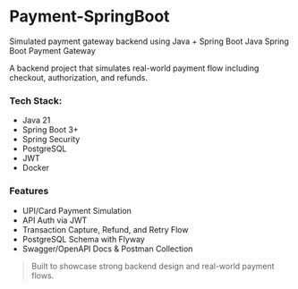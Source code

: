 # Payment-SpringBoot
Simulated payment gateway backend using Java + Spring Boot
Java Spring Boot Payment Gateway

A backend project that simulates real-world payment flow including checkout, authorization, and refunds.

### Tech Stack:
- Java 21
- Spring Boot 3+
- Spring Security
- PostgreSQL
- JWT
- Docker

### Features
- UPI/Card Payment Simulation
- API Auth via JWT
- Transaction Capture, Refund, and Retry Flow
- PostgreSQL Schema with Flyway
- Swagger/OpenAPI Docs & Postman Collection

> Built to showcase strong backend design and real-world payment flows.
